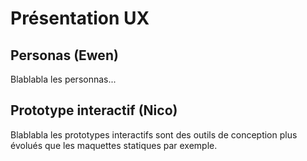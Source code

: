 # Présentation UX

## Personas (Ewen)
Blablabla les personnas...


## Prototype interactif (Nico)
Blablabla les prototypes interactifs sont des outils de conception plus évolués que les maquettes statiques par exemple.